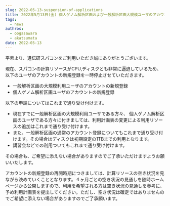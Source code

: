 ```yaml
---
slug: 2022-05-13-suspension-of-applications
title: 2022年5月13日(金) 個人ゲノム解析区画および一般解析区画大規模ユーザのアカウントの新規登録の一時停止
tags:
  - news
authros:
  - oogasawara
  - akatsumata
date: 2022-05-13
---
```


平素より、遺伝研スパコンをご利用いただき誠にありがとうございます。

現在、スパコンの計算リソースがCPU,ディスクとも非常に逼迫しているため、以下のユーザのアカウントの新規登録を一時停止させていただきます。

- 一般解析区画の大規模利用ユーザのアカウントの新規登録
- 個人ゲノム解析区画ユーザのアカウントの新規登録

以下の申請についてはこれまで通り受け付けます。

- 現在すでに一般解析区画の大規模利用ユーザである方々、 個人ゲノム解析区画のユーザである方々に付きましては、利用計画表の変更による利用リソースの追加はこれまで通り受け付けます。
- また、一般解析区画の通常のアカウント登録についてもこれまで通り受け付けます。その場合はディスクは初期設定の1TBまでの利用となります。
- 講習会などでの利用ついてもこれまで通り受け付けます。

その場合も、ご希望に添えない場合がありますのでご了承いただけますようお願いいたします。


アカウントの新規登録の再開時期につきましては、計算リソースの空き状況を見ながら決めていくこととなります。４ヶ月ごとの空き状況の見通しを随時ホームページから公開しますので、利用を希望される方は空き状況の見通しを参考に、予め利用計画表を提出してください。ただし、空き状況は確定ではありませんのでご希望に添えない場合がありますのでご了承願います。





